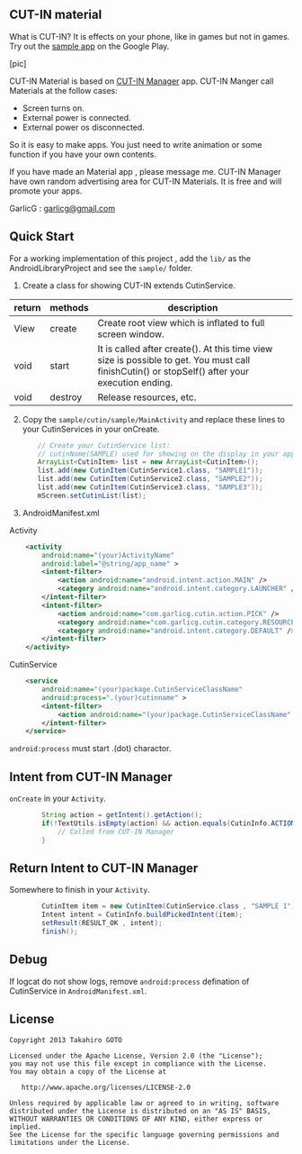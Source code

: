 CUT-IN material
---

What is CUT-IN? It is effects on your phone, like in games but not in games. Try out the [sample app](https://play.google.com/store/apps/details?id=cutin.sample) on the Google Play.

[pic]

CUT-IN Material is based on [CUT-IN Manager](https://play.google.com/store/apps/details?id=com.garlicg.cutin) app. CUT-IN Manger call Materials at the follow cases:

 * Screen turns on.
 * External power is connected.
 * External power os disconnected.
 
So it is easy to make apps. You just need to write animation or some function if you have your own contents.

If you have made an Material app , please message me. CUT-IN Manager have own random advertising area for CUT-IN Materials. It is free and will promote your apps.

GarlicG : garlicg@gmail.com

Quick Start
---

For a working implementation of this project , add the `lib/` as the AndroidLibraryProject and see the `sample/` folder.

1. Create a class for showing CUT-IN extends CutinService.

 |return|methods|	description|
 |---|---|---|
 |View	| create |	Create root view which is inflated to full screen window.
 |void	| start |	It is called after create(). At this time view size is possible to get. You must call finishCutin() or stopSelf() after your execution ending.
 |void |	destroy |	Release resources, etc.　
 
2. Copy the `sample/cutin/sample/MainActivity` and replace these lines to your CutinServices in your onCreate.
 
 ```java    
 		// Create your CutinService list:
		// cutinName(SAMPLE) used for showing on the display in your app and CUT-IN Manager. 
		ArrayList<CutinItem> list = new ArrayList<CutinItem>();
		list.add(new CutinItem(CutinService1.class, "SAMPLE1"));
		list.add(new CutinItem(CutinService2.class, "SAMPLE2"));
		list.add(new CutinItem(CutinService3.class, "SAMPLE3"));
		mScreen.setCutinList(list);
 ```

3. AndroidManifest.xml

Activity
```xml
    <activity
        android:name="(your)ActivityName"
        android:label="@string/app_name" >
        <intent-filter>
            <action android:name="android.intent.action.MAIN" />
            <category android:name="android.intent.category.LAUNCHER" />
        </intent-filter>
        <intent-filter>
            <action android:name="com.garlicg.cutin.action.PICK" />
            <category android:name="com.garlicg.cutin.category.RESOURCE" />
            <category android:name="android.intent.category.DEFAULT" />
        </intent-filter>
    </activity>
```

CutinService
```xml
    <service
        android:name="(your)package.CutinServiceClassName"
        android:process=".(your)cutinname" >
        <intent-filter>
            <action android:name="(your)package.CutinServiceClassName" />
        </intent-filter>
    </service>
```
`android:process` must start .(dot) charactor.

Intent from CUT-IN Manager
---
`onCreate` in your `Activity`.
```java
		String action = getIntent().getAction();
		if(!TextUtils.isEmpty(action) && action.equals(CutinInfo.ACTION_PICK_CUTIN)){
			// Called from CUT-IN Manager
		}
```

Return Intent to CUT-IN Manager
---
Somewhere to finish in your `Activity`.
```java
		CutinItem item = new CutinItem(CutinService.class , "SAMPLE 1");
		Intent intent = CutinInfo.buildPickedIntent(item);
		setResult(RESULT_OK , intent);
		finish();
```

Debug
---
If logcat do not show logs, remove `android:process` defination of CutinService in `AndroidManifest.xml`.


License
---

    Copyright 2013 Takahiro GOTO

    Licensed under the Apache License, Version 2.0 (the "License");
    you may not use this file except in compliance with the License.
    You may obtain a copy of the License at

       http://www.apache.org/licenses/LICENSE-2.0

    Unless required by applicable law or agreed to in writing, software
    distributed under the License is distributed on an "AS IS" BASIS,
    WITHOUT WARRANTIES OR CONDITIONS OF ANY KIND, either express or implied.
    See the License for the specific language governing permissions and
    limitations under the License.

